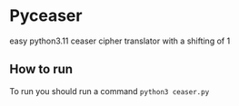 # Pyceaser
easy python3.11 ceaser cipher translator with a shifting of 1

## How to run
To run you should run a command `python3 ceaser.py`
